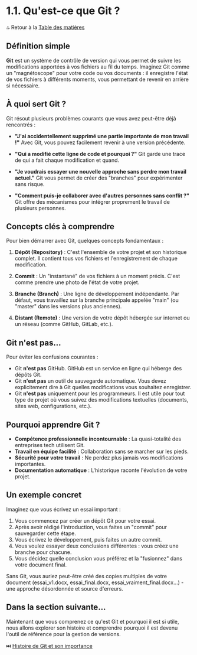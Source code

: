 # 1.1. Qu'est-ce que Git ?

🔝 Retour à la [Table des matières](/SOMMAIRE.md)

## Définition simple

**Git** est un système de contrôle de version qui vous permet de suivre les modifications apportées à vos fichiers au fil du temps. Imaginez Git comme un "magnétoscope" pour votre code ou vos documents : il enregistre l'état de vos fichiers à différents moments, vous permettant de revenir en arrière si nécessaire.

## À quoi sert Git ?

Git résout plusieurs problèmes courants que vous avez peut-être déjà rencontrés :

- **"J'ai accidentellement supprimé une partie importante de mon travail !"**
  Avec Git, vous pouvez facilement revenir à une version précédente.

- **"Qui a modifié cette ligne de code et pourquoi ?"**
  Git garde une trace de qui a fait chaque modification et quand.

- **"Je voudrais essayer une nouvelle approche sans perdre mon travail actuel."**
  Git vous permet de créer des "branches" pour expérimenter sans risque.

- **"Comment puis-je collaborer avec d'autres personnes sans conflit ?"**
  Git offre des mécanismes pour intégrer proprement le travail de plusieurs personnes.

## Concepts clés à comprendre

Pour bien démarrer avec Git, quelques concepts fondamentaux :

1. **Dépôt (Repository)** : C'est l'ensemble de votre projet et son historique complet. Il contient tous vos fichiers et l'enregistrement de chaque modification.

2. **Commit** : Un "instantané" de vos fichiers à un moment précis. C'est comme prendre une photo de l'état de votre projet.

3. **Branche (Branch)** : Une ligne de développement indépendante. Par défaut, vous travaillez sur la branche principale appelée "main" (ou "master" dans les versions plus anciennes).

4. **Distant (Remote)** : Une version de votre dépôt hébergée sur internet ou un réseau (comme GitHub, GitLab, etc.).

## Git n'est pas...

Pour éviter les confusions courantes :

- Git **n'est pas** GitHub. GitHub est un service en ligne qui héberge des dépôts Git.
- Git **n'est pas** un outil de sauvegarde automatique. Vous devez explicitement dire à Git quelles modifications vous souhaitez enregistrer.
- Git **n'est pas** uniquement pour les programmeurs. Il est utile pour tout type de projet où vous suivez des modifications textuelles (documents, sites web, configurations, etc.).

## Pourquoi apprendre Git ?

- **Compétence professionnelle incontournable** : La quasi-totalité des entreprises tech utilisent Git.
- **Travail en équipe facilité** : Collaboration sans se marcher sur les pieds.
- **Sécurité pour votre travail** : Ne perdez plus jamais vos modifications importantes.
- **Documentation automatique** : L'historique raconte l'évolution de votre projet.

## Un exemple concret

Imaginez que vous écrivez un essai important :

1. Vous commencez par créer un dépôt Git pour votre essai.
2. Après avoir rédigé l'introduction, vous faites un "commit" pour sauvegarder cette étape.
3. Vous écrivez le développement, puis faites un autre commit.
4. Vous voulez essayer deux conclusions différentes : vous créez une branche pour chacune.
5. Vous décidez quelle conclusion vous préférez et la "fusionnez" dans votre document final.

Sans Git, vous auriez peut-être créé des copies multiples de votre document (essai_v1.docx, essai_final.docx, essai_vraiment_final.docx...) - une approche désordonnée et source d'erreurs.

## Dans la section suivante...

Maintenant que vous comprenez ce qu'est Git et pourquoi il est si utile, nous allons explorer son histoire et comprendre pourquoi il est devenu l'outil de référence pour la gestion de versions.

⏭️ [Histoire de Git et son importance](/module-1-introduction-a-git/02-histoire-de-git-et-son-importance.md)
